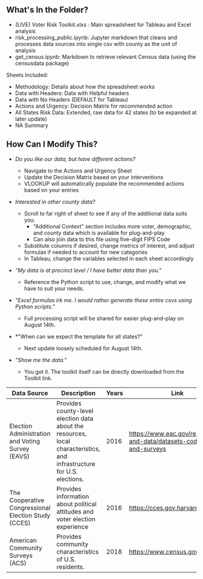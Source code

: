## What's In the Folder?
* (LIVE) Voter Risk Toolkit.xlxs : Main spreadsheet for Tableau and Excel analysis
* risk_processing_public.ipynb: Jupyter markdown that cleans and processes data sources into single csv with county as the unit of analysis
* get_census.ipynb: Markdown to retrieve relevant Census data (using the censusdata package)

Sheets Included:

* Methodology: Details about how the spreadsheet works
* Data with Headers: Data with Helpful headers
* Data with No Headers (DEFAULT for Tableau)
* Actions and Urgency: Decision Matrix for recommended action
* All States Risk Data: Extended, raw data for 42 states (to be expanded at later update)
* NA Summary


## How Can I Modify This?

* *Do you like our data, but have different actions?* 
  * Navigate to  the Actions and Urgency Sheet
  * Update the Decision Matrix based on your interventions 
  * VLOOKUP will automatically populate the  recommended actions based on your entries

* *Interested in other county data?*
  * Scroll to far right of sheet to see if any of the additional data suits you:
    * "Additional Context" section includes more voter, demographic, and county data which is available for plug-and-play
    * Can also join data to this file using five-digit FIPS Code
  * Substitute columns if desired, change metrics of interest, and adjust formulas if needed to account for new categories
  * In Tableau, change the variables selected in each sheet accordingly

* *"My data is at precinct level  /  I have better data than you."*
  * Reference the Python script to use, change, and modify what we have to suit your needs. 
  

* *"Excel formulas irk me. I would rather generate these entire csvs using Python scripts."*
  * Full processing script will be shared for easier plug-and-play on August 14th.

* *"When can we expect the template for  all states?"
  * Next update loosely scheduled for August 14th.
  
* *"Show me the data."*
  * You got it. The toolkit itself can be directly downloaded from the Toolkit link.


| Data Source | Description | Years | Link
| --- | --- | --- | --- |
| Election Administration and Voting Survey (EAVS) | Provides county-level election data about the resources, local characteristics, and infrastructure for U.S. elections. | 2016 | https://www.eac.gov/research-and-data/datasets-codebooks-and-surveys |
| The Cooperative Congressional Election Study (CCES) | Provides information about political attitudes and voter election experience | 2016 | https://cces.gov.harvard.edu/data 
| American Community Surveys (ACS) | Provides community characteristics of U.S. residents. | 2018 |  https://www.census.gov/
